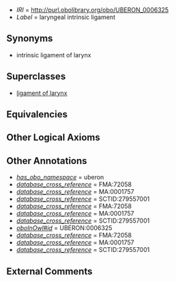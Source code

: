  * *IRI* = http://purl.obolibrary.org/obo/UBERON_0006325
 * *Label* = laryngeal intrinsic ligament

## Synonyms

 * intrinsic ligament of larynx

## Superclasses

 * [ligament of larynx](../../UBERON/43/UBERON_0001743.md)

## Equivalencies


## Other Logical Axioms


## Other Annotations

 * *[has_obo_namespace](../../ce/oboInOwl#hasOBONamespace.md)* = uberon
 * *[database_cross_reference](../../ef/oboInOwl#hasDbXref.md)* = FMA:72058
 * *[database_cross_reference](../../ef/oboInOwl#hasDbXref.md)* = MA:0001757
 * *[database_cross_reference](../../ef/oboInOwl#hasDbXref.md)* = SCTID:279557001
 * *[database_cross_reference](../../ef/oboInOwl#hasDbXref.md)* = FMA:72058
 * *[database_cross_reference](../../ef/oboInOwl#hasDbXref.md)* = MA:0001757
 * *[database_cross_reference](../../ef/oboInOwl#hasDbXref.md)* = SCTID:279557001
 * *[oboInOwl#id](../../id/oboInOwl#id.md)* = UBERON:0006325
 * *[database_cross_reference](../../ef/oboInOwl#hasDbXref.md)* = FMA:72058
 * *[database_cross_reference](../../ef/oboInOwl#hasDbXref.md)* = MA:0001757
 * *[database_cross_reference](../../ef/oboInOwl#hasDbXref.md)* = SCTID:279557001

## External Comments

